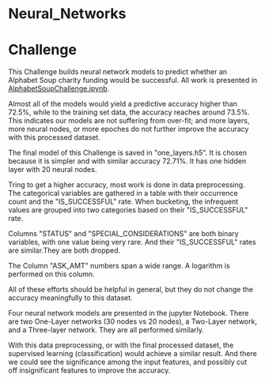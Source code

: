 # Neural_Networks
# Challenge
This Challenge builds neural network models to predict whether an Alphabet Soup charity funding would be successful. All work is presented in [AlphabetSoupChallenge.ipynb](https://github.com/pqrt12/Neural_Networks/blob/master/AlphabetSoupChallenge.ipynb).

Almost all of the models would yield a predictive accuracy higher than 72.5%, while to the training set data, the accuracy reaches around 73.5%. This indicates our models are not suffering from over-fit; and more layers, more neural nodes, or more epoches do not further improve the accuracy with this processed dataset.

The final model of this Challenge is saved in "one_layers.h5". It is chosen because it is simpler and with similar accuracy 72.71%. It has one hidden layer with 20 neural nodes. 

Tring to get a higher accuracy, most work is done in data preprocessing. The categorical variables are gathered in a table with their occurrence count and the "IS_SUCCESSFUL" rate. When bucketing, the infrequent values are grouped into two categories based on their "IS_SUCCESSFUL" rate. 

Columns "STATUS" and "SPECIAL_CONSIDERATIONS" are both binary variables, with one value being very rare. And their "IS_SUCCESSFUL" rates are similar.They are both dropped.

The Column "ASK_AMT" numbers span a wide range. A logarithm is performed on this column.

All of these efforts should be helpful in general, but they do not change the accuracy meaningfully to this dataset.  

Four neural network models are presented in the jupyter Notebook. There are two One-Layer networks (30 nodes vs 20 nodes), a Two-Layer network, and a Three-layer network. They are all performed similarly.

With this data preprocessing, or with the final processed dataset, the supervised learning (classification) would achieve a similar result. And there we could see the significance among the input features, and possibly cut off insignificant features to improve the accuracy.

